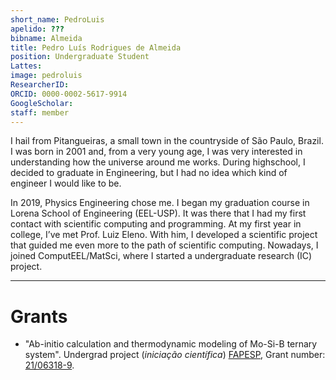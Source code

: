 ```yaml
---
short_name: PedroLuis
apelido: ???
bibname: Almeida
title: Pedro Luís Rodrigues de Almeida
position: Undergraduate Student
Lattes: 
image: pedroluis
ResearcherID: 
ORCID: 0000-0002-5617-9914
GoogleScholar: 
staff: member
---
```


I hail from Pitangueiras, a small town in the countryside of São Paulo, Brazil. I was born in 2001 and, from a very young age, I was very interested in understanding how the universe around me works. During highschool, I decided to graduate in Engineering, but I had no idea which kind of engineer I would like to be.

In 2019, Physics Engineering chose me. I began my graduation course in Lorena School of Engineering (EEL-USP). It was there that I had my first contact with scientific computing and programming. At my first year in college, I’ve met Prof. Luiz Eleno. With him, I developed a scientific project that guided me even more to the path of scientific computing. Nowadays, I joined ComputEEL/MatSci, where I started a undergraduate research (IC) project.

---
# Grants

- "Ab-initio calculation and thermodynamic modeling of Mo-Si-B ternary system". Undergrad project (*iniciação científica*) [FAPESP], Grant number:	[21/06318-9].

[21/06318-9]: https://bv.fapesp.br/en/bolsas/197504/
[USP]: https://www5.usp.br/
[EEL]: https://site.eel.usp.br/
[FAPESP]: http://www.fapesp.br/en/
